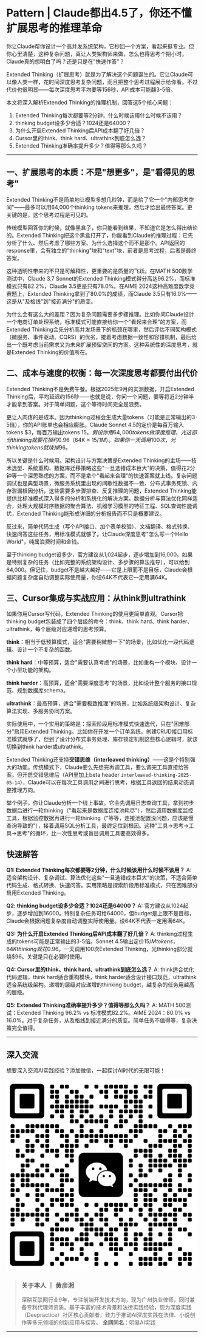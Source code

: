 # Pattern | Claude都出4.5了，你还不懂扩展思考的推理革命

你让Claude帮你设计一个高并发系统架构，它秒回一个方案，看起来挺专业。但你心里清楚，这种复杂问题，真让人类架构师来做，怎么也得思考个把小时。Claude真的想明白了吗？还是只是在"快速作答"？

Extended Thinking（扩展思考）就是为了解决这个问题诞生的。它让Claude可以像人类一样，花时间深度思考复杂问题，而且把整个思考过程展示给你看。不过代价也很明显——每次深度思考平均要等156秒，API成本可能翻3-5倍。

本文将深入解析Extended Thinking的推理机制，回答这5个核心问题：

1. Extended Thinking每次都要等2分钟，什么时候该用什么时候不该用？
2. thinking budget设多少合适？1024还是64000？
3. 为什么开启Extended Thinking后API成本翻了好几倍？
4. Cursor里的think、think hard、ultrathink到底怎么选？
5. Extended Thinking准确率提升多少？值得等那么久吗？

---

## 一、扩展思考的本质：不是"想更多"，是"看得见的思考"

Extended Thinking不是简单地让模型多想几秒钟，而是给了它一个"内部思考空间"——最多可以用64,000个thinking tokens来推理，然后才给出最终答案。更关键的是，这个思考过程是可见的。

传统模型回答你的时候，就像黑盒子，你只能看到结果，不知道它是怎么得出结论的。Extended Thinking把这个黑盒打开了，你能看到Claude的推理过程：它先分析了什么、然后考虑了哪些方案、为什么选择这个而不是那个。API返回的response里，会有独立的"thinking"块和"text"块，前者是思考过程，后者是最终答案。

这种透明性带来的不只是可解释性，更重要的是质量的飞跃。在MATH 500数学测试中，Claude 3.7 Sonnet的Extended Thinking模式得分高达96.2%，而标准模式只有82.2%，Claude 3.5更是只有78.0%。在AIME 2024这种高难度数学竞赛题上，Extended Thinking拿到了80.0%的成绩，而Claude 3.5只有16.0%——这是从"及格线"到"接近满分"的质变。

为什么会有这么大的差距？因为复杂问题需要多步骤推理。比如你问Claude设计一个电商订单处理系统，标准模式可能直接给你一个"看起来合理"的方案，而Extended Thinking会先分析高并发场景下的瓶颈在哪里，然后评估不同架构模式（微服务、事件驱动、CQRS）的优劣，接着考虑数据一致性和容错机制，最后给出一个既考虑当前需求又为未来扩展预留空间的方案。这种系统性的深度思考，就是Extended Thinking的价值所在。

## 二、成本与速度的权衡：每一次深度思考都要付出代价

Extended Thinking不是免费午餐。根据2025年9月的实测数据，开启Extended Thinking后，平均延迟约156秒——也就是说，你问一个问题，要等将近2分钟半才能拿到答案。对于简单问题，这个等待时间完全是浪费。

更让人肉疼的是成本。因为thinking过程会生成大量tokens（可能是正常输出的3-5倍），你的API账单也会相应膨胀。Claude Sonnet 4.5的定价是每百万输入tokens $3，每百万输出tokens $15。假设你用64,000 tokens做深度推理，光这部分thinking就要花掉约$0.96（64K × $15/1M）。如果你一天调用100次，光thinking tokens就烧掉$96。

所以关键是什么时候用。架构设计与方案决策是Extended Thinking的主场——技术选型、系统重构、数据库迁移策略这些"一旦选错成本巨大"的决策，值得花2分钟等一个深思熟虑的方案，而不是拿个"看起来合理"的快速答案就上线。复杂问题调试也是典型场景，微服务系统里出现的间歇性数据不一致、分布式事务死锁、内存泄漏根因分析，这些需要多步骤排查、反复推理的问题，Extended Thinking能提供比标准模式深入得多的分析和系统化的解决方案。数据分析与算法优化同样适合，处理大规模时序数据的聚合算法、机器学习模型的特征工程、SQL查询性能调优，Extended Thinking能形成详细的分析报告而不只是概要建议。

反过来，简单代码生成（写个API接口、加个表单校验）、文档翻译、格式转换、快速问答这些任务，用标准模式就够了。让Claude深度思考"怎么写一个Hello World"，纯属浪费时间和金钱。

至于thinking budget设多少，官方建议从1,024起步，逐步增加到16,000。如果是特别复杂的任务（比如完整的系统架构设计、多步骤的算法推导），可以给到64,000。但记住，budget不是越大越好——它是上限而不是目标，Claude会根据问题复杂度自动调整实际使用量，你设64K不代表它一定用满64K。

## 三、Cursor集成与实战应用：从think到ultrathink

如果你用Cursor写代码，Extended Thinking的使用更简单直观。Cursor把thinking budget包装成了四个层级的命令：think、think hard、think harder、ultrathink，每个层级对应递增的思考预算。

**think**：相当于低预算模式，适合"需要稍微想一下"的场景，比如优化一段代码逻辑、设计一个不复杂的函数。

**think hard**：中等预算，适合"需要认真考虑"的场景，比如重构一个模块、设计一个小型功能的架构。

**think harder**：高预算，适合"需要深度思考"的场景，比如设计整个服务的接口规范、规划数据库schema。

**ultrathink**：最高预算，适合"需要极致推理"的场景，比如系统级架构设计、复杂算法实现、多服务协同方案。

实际使用中，一个实用的策略是：探索阶段用标准模式快速迭代，只在"困难部分"启用Extended Thinking。比如你在开发一个订单系统，创建CRUD接口用标准模式就够了，但到了设计分布式事务处理、库存锁定机制这些核心逻辑时，就该切换到think harder或ultrathink。

Extended Thinking还支持**交错思维（interleaved thinking）**——这是个特别强大的功能。传统模式下，Claude要么先想完再调工具，要么调完工具直接给答案。但开启交错思维后（API里加上beta header `interleaved-thinking-2025-05-14`），Claude可以在每次工具调用之间进行思考，根据工具返回的结果动态调整推理方向。

举个例子，你让Claude分析一个线上事故。它会先调用日志查询工具，拿到初步数据后进行一轮thinking（"看起来是数据库连接池耗尽"），然后调用数据库监控工具，根据监控数据再进行一轮thinking（"等等，连接池配置没问题，应该是慢查询导致的"），接着调用SQL分析工具，最终定位到根因。这种"工具→思考→工具→思考"的循环，比一次性思考或盲目调用工具要高效得多。

## 快速解答

**Q1: Extended Thinking每次都要等2分钟，什么时候该用什么时候不该用？**
A: 适合架构设计、复杂调试、算法优化这些"一旦选错成本巨大"的决策，不适合简单代码生成、格式转换、快速问答。实用策略是探索阶段用标准模式，只在困难部分启用Extended Thinking。

**Q2: thinking budget设多少合适？1024还是64000？**
A: 官方建议从1024起步，逐步增加到16000。特别复杂任务可给64000，但budget是上限不是目标，Claude会根据问题复杂度自动调整实际使用量。设64K不代表一定用满64K。

**Q3: 为什么开启Extended Thinking后API成本翻了好几倍？**
A: thinking过程生成的tokens可能是正常输出的3-5倍。Sonnet 4.5输出定价$15/M tokens，64K thinking就花$0.96。一天调用100次Extended Thinking，光thinking部分就烧$96。关键是只在必要时使用。

**Q4: Cursor里的think、think hard、ultrathink到底怎么选？**
A: think适合优化代码逻辑，think hard适合重构模块，think harder适合设计接口规范，ultrathink适合系统级架构。递增的层级对应递增的thinking budget，越复杂的任务用越高的层级。

**Q5: Extended Thinking准确率提升多少？值得等那么久吗？**
A: MATH 500测试：Extended Thinking 96.2% vs 标准模式82.2%。AIME 2024：80.0% vs 16.0%。对于复杂任务，从及格线到接近满分的质变。简单任务不值得等，复杂决策完全值得。

---

## 深入交流

想要深入交流AI实践经验？添加微信，一起探讨AI时代的无限可能！

![微信二维码](assets/二维码.jpg)

> ### 关于本人 ｜ 黄彦湘
> 深耕互联网行业9年，专注前端开发技术方向，现为广州执业律师，同时兼备专利代理师资质。基于丰富的技术背景和法律实践经验，现为深度实践（Deepractice）社区核心贡献者，致力于推动AI深度实践在法律、小说创作等多元领域的创新应用与探索。
> **全网同名**：明易AI实践

---
